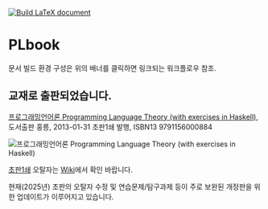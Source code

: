[![Build LaTeX document](https://github.com/hnu-pl/PLbook/actions/workflows/makefile.yml/badge.svg)](https://github.com/hnu-pl/PLbook/actions/workflows/makefile.yml)
# PLbook
문서 빌드 환경 구성은 위의 배너를 클릭하면 링크되는 워크플로우 참조.

## 교재로 출판되었습니다.
[프로그래밍언어론 Programming Language Theory (with exercises in Haskell)](https://search.shopping.naver.com/book/catalog/37829505620), 도서출판 홍릉, 2013-01-31 초판1쇄 발행, ISBN13 9791156000884

![프로그래밍언어론 Programming Language Theory (with exercises in Haskell)](https://shopping-phinf.pstatic.net/main_3782950/37829505620.20230209201306.jpg?type=w300)

[초판1쇄](https://github.com/hnu-pl/PLbook/releases/tag/book.e1.p1) 오탈자는 [Wiki](https://github.com/hnu-pl/PLbook/wiki)에서 확인 바랍니다.

현재(2025년) 초판의 오탈자 수정 및 연습문제/탐구과제 등이 주로 보완된 개정판을 위한 업데이트가 이루어지고 있습니다.